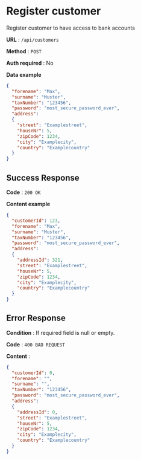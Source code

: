 # Register customer

Register customer to have access to bank accounts

**URL** : `/api/customers`

**Method** : `POST`

**Auth required** : No

**Data example**

```json
{
  "forename": "Max",
  "surname": "Muster",
  "taxNumber": "123456",
  "password": "most_secure_password_ever",
  "address":
  {
    "street": "Examplestreet",
    "houseNr": 5,
    "zipCode": 1234,
    "city": "Examplecity",
    "country": "Examplecountry"
  }
}
```

## Success Response

**Code** : `200 OK`

**Content example**

```json
{
  "customerId": 123,
  "forename": "Max",
  "surname": "Muster",
  "taxNumber": "123456",
  "password": "most_secure_password_ever",
  "address":
  {
    "addressId": 321,
    "street": "Examplestreet",
    "houseNr": 5,
    "zipCode": 1234,
    "city": "Examplecity",
    "country": "Examplecountry"
  }
}
```

## Error Response

**Condition** : If required field is null or empty.

**Code** : `400 BAD REQUEST`

**Content** :

```json
{
  "customerId": 0,
  "forename": "",
  "surname": "",
  "taxNumber": "123456",
  "password": "most_secure_password_ever",
  "address":
  {
    "addressId": 0,
    "street": "Examplestreet",
    "houseNr": 5,
    "zipCode": 1234,
    "city": "Examplecity",
    "country": "Examplecountry"
  }
}
```